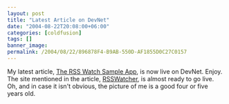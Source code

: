 ```yaml
---
layout: post
title: "Latest Article on DevNet"
date: "2004-08-22T20:08:00+06:00"
categories: [coldfusion]
tags: []
banner_image: 
permalink: /2004/08/22/896878F4-B9AB-550D-AF1855D0C27C0157
---
```


My latest article, <a href="http://www.macromedia.com/devnet/mx/coldfusion/articles/rsswatch.html">The RSS Watch Sample App</a>, is now live on DevNet. Enjoy. The site mentioned in the article, <a href="http://www.rsswatcher.com">RSSWatcher</a>, is almost ready to go live. Oh, and in case it isn't obvious, the picture of me is a good four or five years old.